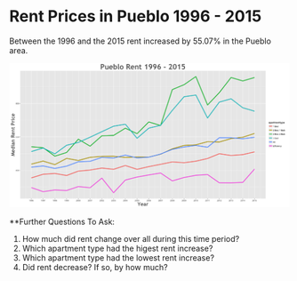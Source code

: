 Rent Prices in Pueblo 1996 - 2015
================

Between the 1996 and the 2015 rent increased by 55.07% in the Pueblo area.

![](../images/pueblo.png)

\*\*Further Questions To Ask:

1.  How much did rent change over all during this time period?
2.  Which apartment type had the higest rent increase?
3.  Which apartment type had the lowest rent increase?
4.  Did rent decrease? If so, by how much?
